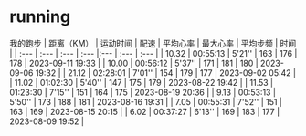 # running

我的跑步
| 距离（KM） | 运动时间 | 配速 | 平均心率 | 最大心率 | 平均步频 | 时间 |
| :--- | :--- | :--- | :--- |:--- | :--- | :--- |
| 10.32 | 00:55:13 | 5'21'' | 163 | 176 | 178 | 2023-09-11 19:33 |
| 10.00 | 00:56:12 | 5'37'' | 171 | 181 | 180 | 2023-09-06 19:32 |
| 21.12 | 02:28:01 | 7'01'' | 154 | 179 | 177 | 2023-09-02 05:42 |
| 11.02 | 01:02:30 | 5'40'' | 147 | 175 | 179 | 2023-08-22 19:42 |
| 11.53 | 01:23:30 | 7'15'' | 151 | 164 | 175 | 2023-08-19 20:36 |
| 9.13 | 00:53:13 | 5'50'' | 173 | 188 | 181 | 2023-08-16 19:31 |
| 7.05 | 00:55:31 | 7'52'' | 151 | 163 | 169 | 2023-08-15 20:15 |
| 6.02 | 00:37:27 | 6'13'' | 169 | 183 | 177 | 2023-08-09 19:52 |
